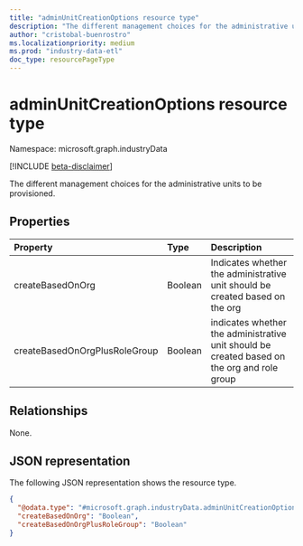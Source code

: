 ```yaml
---
title: "adminUnitCreationOptions resource type"
description: "The different management choices for the administrative units to be provisioned."
author: "cristobal-buenrostro"
ms.localizationpriority: medium
ms.prod: "industry-data-etl"
doc_type: resourcePageType
---
```


# adminUnitCreationOptions resource type

Namespace: microsoft.graph.industryData

[!INCLUDE [beta-disclaimer](../../includes/beta-disclaimer.md)]

The different management choices for the administrative units to be provisioned.

## Properties

| Property                      | Type    | Description                                                                                 |
| :---------------------------- | :------ | :------------------------------------------------------------------------------------------ |
| createBasedOnOrg              | Boolean | Indicates whether the administrative unit should be created based on the org                |
| createBasedOnOrgPlusRoleGroup | Boolean | indicates whether the administrative unit should be created based on the org and role group |

## Relationships

None.

## JSON representation

The following JSON representation shows the resource type.

<!-- {
  "blockType": "resource",
  "@odata.type": "microsoft.graph.industryData.adminUnitCreationOptions"
}
-->

```json
{
  "@odata.type": "#microsoft.graph.industryData.adminUnitCreationOptions",
  "createBasedOnOrg": "Boolean",
  "createBasedOnOrgPlusRoleGroup": "Boolean"
}
```
